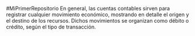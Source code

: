 #MiPrimerRepositorio
En general, las cuentas contables sirven para registrar cualquier movimiento económico,
mostrando en detalle el origen y el destino de los recursos. Dichos movimientos
se organizan como débito o crédito, según el tipo de transacción.